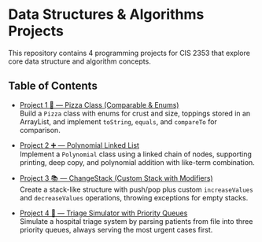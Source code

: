 # Data Structures & Algorithms Projects

This repository contains 4 programming projects for CIS 2353 that explore core data structure and algorithm concepts.

## Table of Contents

- [Project 1 🍕 — Pizza Class (Comparable & Enums)](./Proj1/README.md)  
  Build a `Pizza` class with enums for crust and size, toppings stored in an ArrayList, and implement `toString`, `equals`, and `compareTo` for comparison.

- [Project 2 ➕ — Polynomial Linked List](./Proj2/README.md)  
  Implement a `Polynomial` class using a linked chain of nodes, supporting printing, deep copy, and polynomial addition with like-term combination.

- [Project 3 📚 — ChangeStack (Custom Stack with Modifiers)](./Proj3/README.md)  
  Create a stack-like structure with push/pop plus custom `increaseValues` and `decreaseValues` operations, throwing exceptions for empty stacks.

- [Project 4 🏥 — Triage Simulator with Priority Queues](./Proj4/README.md)  
  Simulate a hospital triage system by parsing patients from file into three priority queues, always serving the most urgent cases first.

